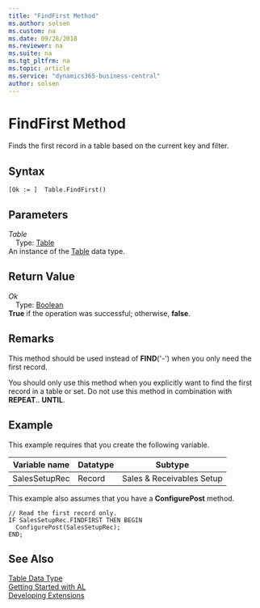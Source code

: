 ```yaml
---
title: "FindFirst Method"
ms.author: solsen
ms.custom: na
ms.date: 09/28/2018
ms.reviewer: na
ms.suite: na
ms.tgt_pltfrm: na
ms.topic: article
ms.service: "dynamics365-business-central"
author: solsen
---
```

[//]: # (START>DO_NOT_EDIT)
[//]: # (IMPORTANT:Do not edit any of the content between here and the END>DO_NOT_EDIT.)
[//]: # (Any modifications should be made in the .resx files in the ModernDev repo.)
# FindFirst Method
Finds the first record in a table based on the current key and filter.

## Syntax
```
[Ok := ]  Table.FindFirst()
```

## Parameters
*Table*  
&emsp;Type: [Table](table-data-type.md)  
An instance of the [Table](table-data-type.md) data type.  

## Return Value
*Ok*  
&emsp;Type: [Boolean](boolean-data-type.md)  
**True** if the operation was successful; otherwise, **false**.  
  


[//]: # (IMPORTANT: END>DO_NOT_EDIT)

## Remarks  
 This method should be used instead of **FIND**\('-'\) when you only need the first record.  
  
 You should only use this method when you explicitly want to find the first record in a table or set. Do not use this method in combination with **REPEAT**.. **UNTIL**.  
  
## Example  
 This example requires that you create the following variable.  
  
|Variable name|Datatype|Subtype|  
|-------------------|--------------|-------------|  
|SalesSetupRec|Record|Sales & Receivables Setup|  
  
 This example also assumes that you have a **ConfigurePost** method.  
  
```  
// Read the first record only.   
IF SalesSetupRec.FINDFIRST THEN BEGIN  
  ConfigurePost(SalesSetupRec);  
END;  
```  

## See Also
[Table Data Type](table-data-type.md)  
[Getting Started with AL](../devenv-get-started.md)  
[Developing Extensions](../devenv-dev-overview.md)